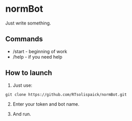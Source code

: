 # normBot

Just write something.

## Commands

* /start - beginning of work
* /help - if you need help

## How to launch  

1. Just use:
```
git clone https://github.com/RTsolispaick/normBot.git
```
2. Enter your token and bot name.


3. And run.

